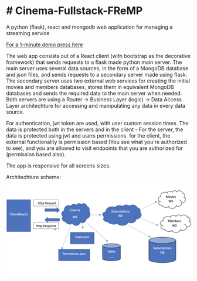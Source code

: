<h1># Cinema-Fullstack-FReMP</h1>
A python (flask), react and mongodb web application for managing a streaming service

<a href="https://youtu.be/yWvn0nYYXl4">For a 1-minute demo press here</a>

The web app consists out of a React client (with bootstrap as the decorative framework) that sends requests to a flask made python main server.
The main server uses several data sources, in the form of a MongoDB database and json files, and sends requests to a secondary server made using flask.
The secondary server uses two external web services for creating the initial movies and members databases, stores them in equivalent MongoDB databases and sends the required data to the main server when needed.
Both servers are using a Router -> Business Layer (logic) -> Data Access Layer architechture for accessing and manipulating any data in every data source.

For authentication, jwt token are used, with user custom session times.
The data is protected both in the servers and in the client - 
For the server, the data is protected using jwt and users permissions.
for the client, the external functionality is permission based (You see what you're authorized to see), and you are allowed to visit endpoints that you are authorized for (permission based also).

The app is responsive for all screens sizes.


Architechture scheme:

<img src="https://github.com/dorcami/Cinema-Fullstack-FReMP/blob/rawfiles/Screen%20Shot%202022-10-03%20at%2019.43.45.png" width="1200px"/>

